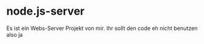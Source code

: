 # node.js-server
Es ist ein Webs-Server Projekt von mir.
Ihr sollt den code eh nicht benutzen also ja
